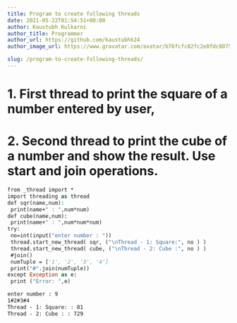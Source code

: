 ```yaml
---
title: Program to create following threads
date: 2021-05-22T01:54:51+00:00
author: Kaustubh Kulkarni
author_title: Programmer
author_url: https://github.com/kaustubhk24
author_image_url: https://www.gravatar.com/avatar/b76fcfc82fc2e8fdc8075636f1735f61?s=200

slug: /program-to-create-following-threads/
---
```

# 1. First thread to print the square of a number entered by user,

# 2. Second thread to print the cube of a number and show the result. Use start and join operations.

```vb title="file.vb"
from _thread import *
import threading as thread
def sqr(name,num):
 print(name+" : ",num*num)
def cube(name,num):
 print(name+" : ",num*num*num)
try:
 no=int(input("enter number : "))
 thread.start_new_thread( sqr, ("\nThread - 1: Square:", no ) )
 thread.start_new_thread( cube, ("\nThread - 2: Cube :", no ) )
 #join()
 numTuple = ['1', '2', '3', '4']
 print("#".join(numTuple))
except Exception as e:
 print ("Error: ",e)
```

```vb title="file.vb"
enter number : 9
1#2#3#4
Thread - 1: Square: : 81
Thread - 2: Cube : : 729

```